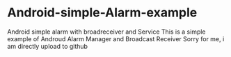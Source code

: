 # Android-simple-Alarm-example
Android simple alarm with broadreceiver and Service
This is a simple example of Androud Alarm Manager and Broadcast Receiver
Sorry for me,  i am directly upload to github
